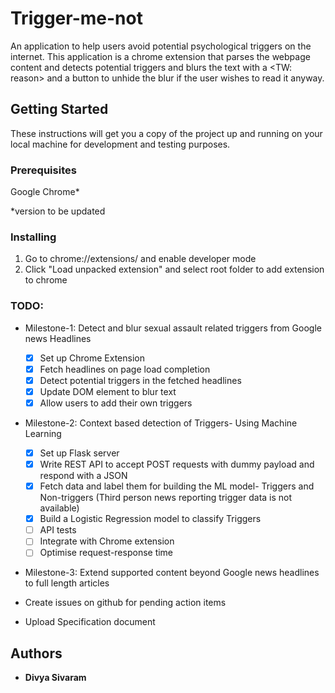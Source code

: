 # Trigger-me-not

An application to help users avoid potential psychological triggers on the internet. This application is a chrome extension that parses the webpage content and detects potential triggers and blurs the text with a <TW: reason> and a button to unhide the blur if the user wishes to read it anyway.

## Getting Started

These instructions will get you a copy of the project up and running on your local machine for development and testing purposes.

### Prerequisites

Google Chrome*

*version to be updated

### Installing

1. Go to chrome://extensions/ and enable developer mode
2. Click "Load unpacked extension" and select root folder to add extension to chrome

### TODO:
* Milestone-1: Detect and blur sexual assault related triggers from Google news Headlines
    - [x]  Set up Chrome Extension
    - [x] Fetch headlines on page load completion
    - [x] Detect potential triggers in the fetched headlines
    - [x] Update DOM element to blur text
    - [x] Allow users to add their own triggers

* Milestone-2: Context based detection of Triggers- Using Machine Learning
    - [x] Set up Flask server
    - [x] Write REST API to accept POST requests with dummy payload and respond with a JSON
    - [x] Fetch data and label them for building the ML model- Triggers and Non-triggers (Third person news reporting trigger data is not available)
    - [x] Build a Logistic Regression model to classify Triggers
    - [ ] API tests
    - [ ] Integrate with Chrome extension
    - [ ] Optimise request-response time

* Milestone-3: Extend supported content beyond Google news headlines to full length articles

* Create issues on github for pending action items
* Upload Specification document
 

## Authors

* **Divya Sivaram**
